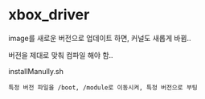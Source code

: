 # xbox_driver


image를 새로운 버전으로 업데이트 하면, 커널도 새롭게 바뀜..

버전을 제대로 맞춰 컴파일 해야 함..


installManully.sh

	특정 버전 파일을 /boot, /module로 이동시켜, 특정 버전으로 부팅

